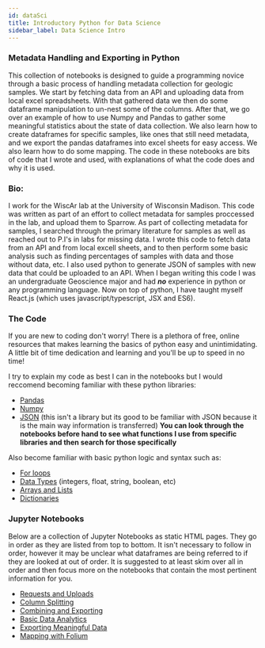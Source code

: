 ```yaml
---
id: dataSci
title: Introductory Python for Data Science
sidebar_label: Data Science Intro
---
```


### Metadata Handling and Exporting in Python

This collection of notebooks is designed to guide a programming novice through a basic process of handling metadata collection for geologic samples. We start by fetching data from an API and uploading data from local excel spreadsheets. With that gathered data we then do some dataframe manipulation to un-nest some of the columns. After that, we go over an example of how to use Numpy and Pandas to gather some meaningful statistics about the state of data collection. We also learn how to create dataframes for specific samples, like ones that still need metadata, and we export the pandas dataframes into excel sheets for easy access. We also learn how to do some mapping. The code in these notebooks are bits of code that I wrote and used, with explanations of what the code does and why it is used.

### Bio:

I work for the WiscAr lab at the University of Wisconsin Madison. This code was written as part of an effort to collect metadata for samples proccessed in the lab, and upload them to Sparrow. As part of collecting metadata for samples, I searched through the primary literature for samples as well as reached out to P.I's in labs for missing data. I wrote this code to fetch data from an API and from local excell sheets, and to then perform some basic analysis such as finding percentages of samples with data and those without data, etc. I also used python to generate JSON of samples with new data that could be uploaded to an API. When I began writing this code I was an undergraduate Geoscience major and had **_no_** experience in python or any programming language. Now on top of python, I have taught myself React.js (which uses javascript/typescript, JSX and ES6).

### The Code

If you are new to coding don't worry! There is a plethora of free, online resources that makes learning the basics of python easy and unintimidating. A little bit of time dedication and learning and you'll be up to speed in no time!

I try to explain my code as best I can in the notebooks but I would reccomend becoming familiar with these python libraries:

- [Pandas](https://pandas.pydata.org/)
- [Numpy](https://numpy.org/)
- [JSON](https://www.w3schools.com/whatis/whatis_json.asp) (this isn't a library but its good to be familiar with JSON because it is the main way information is transferred)
  **You can look through the notebooks before hand to see what functions I use from specific libraries and then search for those specifically**

Also become familiar with basic python logic and syntax such as:

- [For loops](https://www.w3schools.com/python/python_for_loops.asp)
- [Data Types](https://realpython.com/python-data-types/) (integers, float, string, boolean, etc)
- [Arrays and Lists](https://www.w3schools.com/python/python_arrays.asp)
- [Dictionaries](https://www.w3schools.com/python/python_dictionaries.asp)

### Jupyter Notebooks

Below are a collection of Jupyter Notebooks as static HTML pages. They go in order as they are listed from top to bottom. It isn't necessary to follow in order, however it may be unclear what dataframes are being referred to if they are looked at out of order. It is suggested to at least skim over all in order and then focus more on the notebooks that contain the most pertinent information for you.

- [Requests and Uploads](/docs/datascience/requestsUploads)
- [Column Splitting](/docs/datascience/columnSplit)
- [Combining and Exporting](/docs/datascience/combine)
- [Basic Data Analytics](/docs/datascience/dataAnalytics)
- [Exporting Meaningful Data](/docs/datascience/export)
- [Mapping with Folium](/docs/datascience/mapping)
